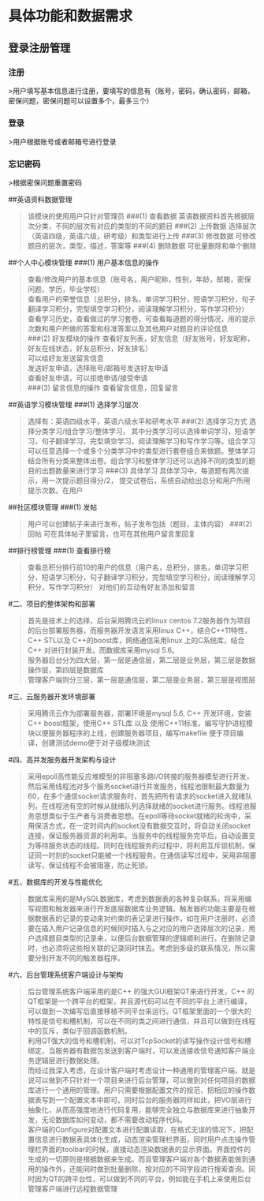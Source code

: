﻿<h1>具体功能和数据需求</h1>
<h2>登录注册管理</h2>
<h3>注册</h3>
>用户填写基本信息进行注册，要填写的信息有（账号，密码，确认密码，邮箱，密保问题，密保问题可以设置多个，最多三个）
<h3>登录</h3>
>用户根据账号或者邮箱号进行登录
<h3>忘记密码</h3>
>根据密保问题重置密码

##英语资料数据管理
>该模块的使用用户只针对管理员
###(1) 查看数据
>英语数据资料首先根据层次分类，不同的层次有对应的类型的不同的题目
###(2) 上传数据
>选择层次（英语四级，英语六级，研考级）和类型进行上传
###(3) 修改数据
>可修改题目的层次，类型，描述，答案等
###(4) 删除数据
>可批量删除和单个删除
	
##个人中心模块管理
###(1) 用户基本信息的操作
>查看/修改用户的基本信息（账号名，用户昵称，性别，年龄，邮箱，密保问题，学历，毕业学校）<br />
查看用户的荣誉信息（总积分，排名，单词学习积分，短语学习积分，句子翻译学习积分，完型填空学习积分，阅读理解学习积分，写作学习积分）<br />
查看学习历史，查看做过的学习套卷，可查看每道题的得分情况，用的提示次数和用户所做的答案和标准答案以及其他用户对题目的评论信息 <br />
###(2) 好友模块的操作
>查看好友列表，好友信息（好友账号，好友昵称，好友在线状态，好友总积分，好友排名）<br />
可以给好友发送留言信息 <br />
发送好友申请，选择账号/邮箱号发送好友申请 <br />
查看好友申请，可以拒绝申请/接受申请 <br />
###(3) 留言信息的操作
>查看留言信息，回复留言

##英语学习模块管理
###(1) 选择学习层次
>选择有：英语四级水平，英语六级水平和研考水平
###(2) 选择学习方式
>选择分类学习/组合学习/整体学习， 其中分类学习可以选择单词学习，短语学习，句子翻译学习，完型填空学习，阅读理解学习和写作学习等。组合学习可以任意选择一个或多个分类学习中的类型进行套卷组合来做题。整体学习结合所有分类来整体出卷。组合学习和整体学习还可以选择不同的类型的题目的出题数量来进行学习
###(3) 具体学习
>具体学习中，每道题有两次提示，用一次提示题目得分/2， 提交试卷后，系统自动给出总分和用户所用提示次数。在用户
	
##社区模块管理
###(1) 发帖
>用户可以创建帖子来进行发布，帖子发布包括（题目，主体内容）
###(2) 回帖
>可在具体帖子里留言，也可在其他用户留言里回复
	
##排行榜管理
###(1) 查看排行榜
>查看总积分排行前10的用户的信息（用户名，总积分，排名，单词学习积分，短语学习积分，句子翻译学习积分，完型填空学习积分，阅读理解学习积分，写作学习积分） 对他们的互动有好友添加和留言

#二、项目的整体架构和部署
>首先是技术上的选择，后台采用腾讯云的linux centos 7.2服务器作为项目的后台部署服务器，而服务器开发语言采用linux C++，结合C++11特性，C++ STL以及 C++的boost库，网络通信采用linux 上的C系统库，结合C++ 对进行封装开发。而数据库采用mysql 5.6。<br />
服务器后台分为四大层，第一层是通信层，第二层是业务层，第三层是数据操作层，第四层是数据库<br />
管理客户端则分三层，第一层是通信层，第二层是业务层，第三层是视图层<br />

#三、云服务器开发环境部署
>采用腾讯云作为部署服务器，部署环境是mysql 5.6, C++ 开发环境，安装C++ boost框架，使用C++ STL库 以及 使用C++11标准，编写守护进程模块以便服务器程序的上线，创建服务器项目，编写makefile 便于项目编译，创建测试demo便于对子级模块测试

#四、高并发服务器开发架构与设计
>采用epoll高性能反应堆模型的非阻塞多路I/O转接的服务器模型进行开发，然后采用线程池对多个服务socket进行并发服务，线程池限制最大数量为60，在多个通信socket请求服务时，首先把所有请求的socket进入就绪队列，在线程池有空的时候从就绪队列选择就绪的socket进行服务。线程池服务思想类似于生产者与消费者思想。在epoll等待socket就绪的轮询中，采用保活方式，在一定时间内的socket没有数据交互时，将自动关闭socket连接，保证服务器资源的利用率。当服务中的线程服务完毕后，自动设置变为等待服务状态的线程。同时在线程服务的过程中，将利用互斥锁机制，保证同一时刻的socket只能被一个线程服务。在通信读写过程中，采用非阻塞读写，保证线程不会被阻塞，防止死锁。

#五、数据库的开发与性能优化
>数据库采用的是MySQL数据库，考虑到数据表的各种复杂联系，将采用编写视图和触发器来进行开发底层数据库业务逻辑。触发器的功能主要是在根据数据表的记录的变动来对约束的表记录进行操作，如在用户注册时，必须要在插入用户记录信息的时候同时插入与之对应的用户选择层次的记录，用户选择题目类型的记录来，以便后台数据管理的逻辑顺利进行。在删除记录时，也必须将这些相关联的记录同时抹去。考虑到多级的联系情况，所以需要分别开发不同的触发器程序。

#六、后台管理系统客户端设计与架构
>后台管理系统客户端采用的是C++ 的强大GUI框架QT来进行开发，C++ 的QT框架是一个跨平台的框架，并且源代码可以在不同的平台上进行编译，可以做到一次编写后直接移植不同平台来运行。QT框架里面的一个很大的特性是信号和槽机制，可以在不同的类之间进行通信，并且可以做到在线程中的互斥，类似于回调函数机制。<br />
利用QT强大的信号和槽机制，可以对TcpSocket的读写操作设计信号和槽绑定，当服务器有数据包发送到客户端时，可以发送接收信号通知客户端业务逻辑层进行数据处理。<br />
而经过我深入考虑，在设计客户端时考虑设计一种通用的管理客户端，就是说可以做到不只针对一个项目来进行后台管理，可以做到对任何项目的数据库进行一个通用的管理。用户只需要根据配置文件的规范，把相应的操作数据表写到一个配置文本中即可。同时后台的服务器同样如此，把VO层进行抽象化，从而高强度地进行代码复用，能够完全独立与数据库来进行抽象开发，无论数据库如何变动，都不需要改动程序代码。<br />
客户端的Configure对配置文本进行配置读取，在格式无误的情况下，把配置信息进行数据表具体化生成，动态渲染管理栏界面，同时用户点击操作管理栏界面的toolbar的时候，直接动态渲染数据表的显示界面。界面控件的生成的一切原则是根据数据来生成。而且管理客户端对各个数据表能做到通用的操作外，还能同时做到批量删除，按对应的不同字段进行搜索查询。同时因为QT的跨平台性，可以做到不同的平台，例如能在手机上来使用后台管理客户端进行远程数据管理<br />
